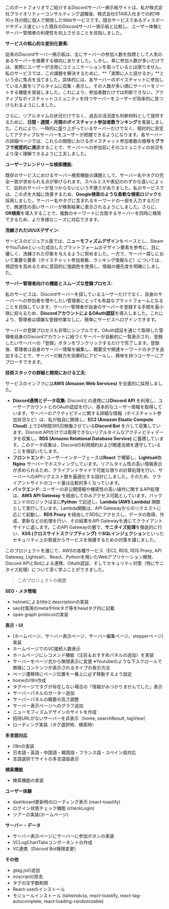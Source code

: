 このポートフォリオでご紹介するDiscordサーバー掲示板サイトは、私が株式会社プライオリティーコンサルティング退職後、株式会社STAIR入社までの約1年10ヶ月の間に個人で開発したWebサービスです。競合サービスであるディスボードやディス速といった既存のDiscordサーバー掲示板と比較し、ユーザー体験とサーバー管理者の利便性を向上させることを目指しました。

**サービスの核心的な差別化要素:**

従来のDiscordサーバー掲示板は、主にサーバーの参加人数を指標として人気のあるサーバーを推薦する傾向にありました。しかし、単に参加人数が多いだけでは、実際にユーザーが活発にコミュニケーションを取っているとは限りません。私のサービスでは、この課題を解決するために、**「実際に人と話せるか」**という点に焦点を当てました。具体的には、各サーバーのボイスチャットに参加している人数をリアルタイムに収集・表示し、その人数が多い順にサーバーをソートする機能を実装しました。これにより、参加者数だけでは判断できない、アクティブなボイスチャットコミュニティを持つサーバーをユーザーが効率的に見つけられるようにしました。

さらに、リアルタイムの状況だけでなく、過去の活況度も判断材料として提供するために、**日間・週間・月間のボイスチャット参加者数ランキング**を実装しました。これにより、一時的に盛り上がっているサーバーだけでなく、相対的に安定してアクティブなサーバーをユーザーが把握できるようになります。各サーバーの詳細ページでは、これらの期間におけるボイスチャット参加者数の推移を**グラフで視覚的に表示**することで、サーバーへの参加前にそのコミュニティの状況をより深く理解できるように工夫しました。

**ユーザーフレンドリーな検索機能:**

既存のサービスにおけるサーバー検索機能の課題として、サーバー名やタグの完全一致が求められる点が挙げられます。スペルミスや表記のわずかな違いによって、目的のサーバーが見つからないという不便さがありました。私のサービスでは、この点を大幅に改善するため、**Google検索のような柔軟な検索ロジック**を採用しました。サーバー名やタグに含まれるキーワードの一部を入力するだけで、関連性の高いサーバーが検索結果に表示されるようにしました。さらに、**OR検索**を導入することで、複数のキーワードに合致するサーバーを同時に検索できるため、より多様なニーズに対応できます。

**洗練されたUI/UXデザイン:**

サービスのビジュアル面では、**ニューモフィズムデザイン**をベースとし、SteamやYouTubeといった成功したプラットフォームのデザイン要素を参考に、目に優しく、洗練された印象を与えるように努めました。一方で、サーバー探しにおいて重要な要素（ボイスチャット参加者数、ランキング情報など）については、視認性を高めるために意図的に強調色を使用し、情報の優先度を明確にしました。

**サーバー管理者向けの機能とスムーズな登録プロセス:**

私のサービスは、Discordサーバーを探しているユーザーだけでなく、自身のサーバーへの参加者を増やしたい管理者にとっても有益なプラットフォームとなることを目指しています。サーバー管理者が自身のサーバーを登録する手間を最小限に抑えるため、**DiscordアカウントによるOAuth認証**を導入しました。これにより、管理者は煩雑な登録作業なしに、簡単にサービスへログインできます。

サーバーの登録プロセスも非常にシンプルです。OAuth認証を通じて取得した管理者自身のDiscordアカウントに紐づくサーバーが自動的に一覧表示され、登録したいサーバーの「登録」ボタンをワンクリックするだけで完了します。登録後、管理者は自身のサーバー情報を編集し、概要文や関連キーワードのタグを追加することで、サーバーの魅力を効果的にアピールし、興味を持つユーザーにアプローチできます。

**技術スタックの詳細と開発における工夫:**

サービスのインフラには**AWS (Amazon Web Services)** を全面的に採用しました。

- **Discord連携とデータ収集:** Discordとの連携には**Discord API** を利用し、ユーザーアカウントとのOAuth認証を行い、基本的なユーザー情報を取得しています。サーバーのアクティビティに関する詳細な情報（ボイスチャット参加状況など）は、私が独自に開発し、**EC2 (Amazon Elastic Compute Cloud)** 上で24時間365日稼働させている**Discord Bot** を介して収集しています。Discord APIだけでは取得できないリアルタイムなアクティビティデータを収集し、**RDS (Amazon Relational Database Service)** に蓄積しています。このデータ収集は、Discordの利用規約および関連法規を遵守していることを保証いたします。
- **フロントエンド:** ユーザーインターフェースは**React** で構築し、**LightsailのNginx** サーバーでホスティングしています。リアルタイム性の高い情報表示が求められるため、クライアントサイドで可能な限りの計算処理を行い、サーバーへのAPIリクエスト数を最適化する設計にしました。そのため、クライアントサイドのコード量は比較的多くなっています。
- **バックエンド:** ユーザーの非公開情報や機密性の高い操作に関するAPI処理は、**AWS API Gateway** を経由してのみアクセス可能としています。バックエンドのロジックは主に**Python** で記述し、**Lambda (AWS Lambda)** 関数として実行しています。Lambda関数は、API Gatewayからのリクエストに応じて起動し、**RDS Proxy** を経由してRDSにアクセスし、データの取得、作成、更新などの処理を行い、その結果をAPI Gatewayを通じてクライアントサイドに返します。このAPI Gatewayの層で、**サニタイズ処理**を徹底的に行い、**XSS (クロスサイトスクリプティング)** や**SQLインジェクション**といったセキュリティ上の脅威からサービスを保護するための対策を講じました。

このプロジェクトを通じて、AWSの各種サービス（EC2, RDS, RDS Proxy, API Gateway, Lightsail）、React、Pythonを用いたWebアプリケーション開発、Discord APIとBotによる連携、OAuth認証、そしてセキュリティ対策（特にサニタイズ処理）について深く学ぶことができました。




> このプロジェクトの概要

**SEO・メタ情報**

- helmetによるtitleとdescriptionの実装
- seo対策用のmetaやlinkタグ等をheadタグ内に記載
- open graph protocolの実装

**表示・UI**

- (ホームページ、サーバー表示ページ、サーバー編集ページ、stepperページ)実装
- ホームページでのVC接続人数表示
- ホームページにレコメンド機能（注目＆おすすめパネルの追加）を実装
- サーバーをページ式から無限表示に変更
  ※Youtubeのような下スクロールで無限にコンテンツが表示されるタイプの表示方法
- ページ遷移時にページ位置を一番上に必ず移動するよう設定
- homeのi18n作成
- タグページでタグが存在しない場合の「情報がみつかりませんでした」表示
- サーバーパネルのガーター追加
- サーバーパネルの概要の高さ調整
- サーバー表示ページへのグラフ追加
- ニューモフィズムデザインのサイトを作成
- 招待URLがないサーバーを非表示（home, searchResult, tagView）
- ローディング実装（タグ選択時、検索時）

**多言語対応**

- i18nの実装
- 日本語・英語・中国語・韓国語・フランス語・スペイン語対応
- 言語選択でサイトの多言語版表示

**検索機能**

- 検索機能の実装

**ユーザー体験**

- dashboard更新時のローディング表示 (react-toastify)
- ログイン状態チェック機能 (checkLogin)
- ツアーの実装(ホームページ)

**サーバー・データ**

- サーバー表示ページにサーバーに参加ボタンの実装
- VCLogChartTabsコンポーネントの作成
- VC連携（Discord Bot権限変更）

**その他**

- gtag.jsの追加
- noscriptの除去
- タグの文字数制限
- React-useのインストール
- モジュールインストール (tailwindcss, react-toastify, react-tag-autocomplete, react-loading-randomizable)
